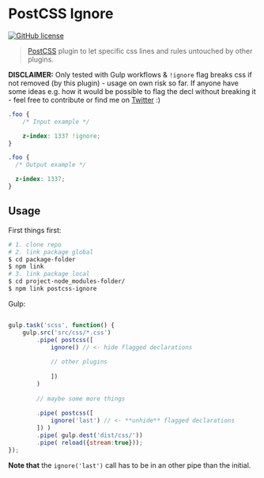 # PostCSS Ignore

[![GitHub license](https://img.shields.io/badge/license-MIT-blue.svg)](https://raw.githubusercontent.com/colorlight4/postcss-ignore/master/LICENSE)

> [PostCSS] plugin to let specific css lines and rules untouched by other plugins.

**DISCLAIMER:** Only tested with Gulp workflows & `!ignore` flag breaks css if not removed (by this plugin) - usage on own risk so far. If anyone have some ideas e.g. how it would be possible to flag the decl without breaking it - feel free to contribute or find me on [Twitter] :)


[Twitter]: https://twitter.com/colorlight4
[PostCSS]: https://github.com/postcss/postcss

```css
.foo {
    /* Input example */

    z-index: 1337 !ignore;
}
```

```css
.foo {
  /* Output example */

  z-index: 1337;
}
```

## Usage

First things first:
```sh
# 1. clone repo
# 2. link package global
$ cd package-folder
$ npm link
# 3. link package local
$ cd project-node_modules-folder/
$ npm link postcss-ignore

```


Gulp:
```js

gulp.task('scss', function() {
    gulp.src('src/css/*.css')
        .pipe( postcss([ 
            ignore() // <- hide flagged declarations
            
            // other plugins
            
            ])
        )
        
        // maybe some more things
        
        .pipe( postcss([ 
            ignore('last') // <- **unhide** flagged declarations
        ]) )
        .pipe( gulp.dest('dist/css/'))
        .pipe( reload({stream:true}));
});

```

**Note that** the `ignore('last')` call has to be in an other pipe than the initial.
